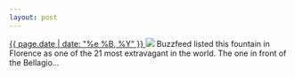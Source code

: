 ```yaml
---
layout: post
---
```


<p>
  <a href="/362">
    <time>{{ page.date | date: "%e %B, %Y" }}</time>
  </a>
  <a href="/362"><img src="{{ site.assets_url }}/362.jpg"/></a>
  <span>Buzzfeed listed this fountain in Florence as one of the 21 most extravagant in the world. The one in front of the Bellagio...</span>
</p>
